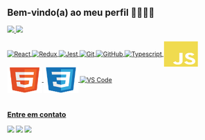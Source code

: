 ## Bem-vindo(a) ao meu perfil 🫡🧑‍💻😁

 <div>
   <a href="https://github.com/EikiDev">
   <img height="180em" src="https://github-readme-stats.vercel.app/api?username=EikiDev&show_icons=true&theme=react&include_all_commits=true&count_private=true"/>
   <img height="180em" src="https://github-readme-stats.vercel.app/api/top-langs/?username=EikiDev&layout=compact&langs_count=6&theme=react"/>
</div>
    
<div style="display: inline_block"><br>
  <img align="center" alt="React" height="60" width="80" src="https://cdn.jsdelivr.net/gh/devicons/devicon@latest/icons/react/react-original-wordmark.svg" />
  <img align="center" alt="Redux" height="60" width="80" src="https://cdn.jsdelivr.net/gh/devicons/devicon@latest/icons/redux/redux-original.svg" />
  <img align="center" alt="Jest" height="60" width="80" src="https://cdn.jsdelivr.net/gh/devicons/devicon@latest/icons/jest/jest-plain.svg" />
  <img align="center" alt="Git" height="60" width="80" src="https://cdn.jsdelivr.net/gh/devicons/devicon@latest/icons/git/git-original.svg" />
  <img align="center" alt="GitHub" height="60" width="80" src="https://cdn.jsdelivr.net/gh/devicons/devicon@latest/icons/github/github-original.svg" />
  <img align="center" alt="Typescript" height="60" width="80" src="https://cdn.jsdelivr.net/gh/devicons/devicon@latest/icons/typescript/typescript-original.svg" />
  <img align="center" alt="Javascript" height="60" width="80" src="https://raw.githubusercontent.com/devicons/devicon/master/icons/javascript/javascript-plain.svg">
  <img align="center" alt="HTML" height="60" width="80" src="https://raw.githubusercontent.com/devicons/devicon/master/icons/html5/html5-original.svg">
  <img align="center" alt="CSS" height="60" width="80" src="https://raw.githubusercontent.com/devicons/devicon/master/icons/css3/css3-original.svg">
  <img align="center" alt="VS Code" height="60" width="80" src="https://cdn.jsdelivr.net/gh/devicons/devicon@latest/icons/vscode/vscode-original.svg">
</div>
 
<br>
 
### Entre em contato
 
<div> 
  <a href="https://www.linkedin.com/in/lucaseikigushiken" target="_blank"><img src="https://img.shields.io/badge/-LinkedIn-%230077B5?style=for-the-badge&logo=linkedin&logoColor=white" target="_blank"></a>
  <a href="https://instagram.com/eiki_dev/" target="_blank"><img src="https://img.shields.io/badge/-Instagram-%23E4405F?style=for-the-badge&logo=instagram&logoColor=white" target="_blank"></a>
  <a href = "mailto:lucaseikigushiken@gmail.com"><img src="https://img.shields.io/badge/-Gmail-%23333?style=for-the-badge&logo=gmail&logoColor=white" target="_blank"></a>
</div>
